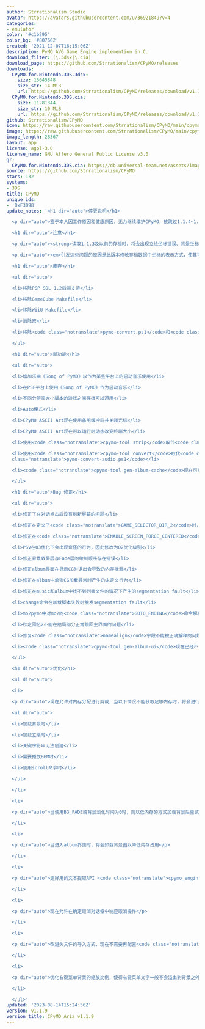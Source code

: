 ```yaml
---
author: Strrationalism Studio
avatar: https://avatars.githubusercontent.com/u/36921849?v=4
categories:
- emulator
color: '#c1b295'
color_bg: '#807662'
created: '2021-12-07T16:15:06Z'
description: PyMO AVG Game Engine implemention in C.
download_filter: (\.3dsx|\.cia)
download_page: https://github.com/Strrationalism/CPyMO/releases
downloads:
  CPyMO.for.Nintendo.3DS.3dsx:
    size: 15045848
    size_str: 14 MiB
    url: https://github.com/Strrationalism/CPyMO/releases/download/v1.1.9/CPyMO.for.Nintendo.3DS.3dsx
  CPyMO.for.Nintendo.3DS.cia:
    size: 11281344
    size_str: 10 MiB
    url: https://github.com/Strrationalism/CPyMO/releases/download/v1.1.9/CPyMO.for.Nintendo.3DS.cia
github: Strrationalism/CPyMO
icon: https://raw.githubusercontent.com/Strrationalism/CPyMO/main/cpymo-backends/3ds/icon.png
image: https://raw.githubusercontent.com/Strrationalism/CPyMO/main/cpymo-backends/3ds/banner.png
image_length: 28367
layout: app
license: agpl-3.0
license_name: GNU Affero General Public License v3.0
qr:
  CPyMO.for.Nintendo.3DS.cia: https://db.universal-team.net/assets/images/qr/cpymo-for-nintendo-3ds-cia.png
source: https://github.com/Strrationalism/CPyMO
stars: 132
systems:
- 3DS
title: CPyMO
unique_ids:
- '0xF3098'
update_notes: '<h1 dir="auto">停更说明</h1>

  <p dir="auto">鉴于本人因工作原因和健康原因，无力继续维护CPyMO，故跳过1.1.4~1.1.8版本，直接发布1.1.9版本，之后到2024年1月19日之前，CPyMO将会只进行Bug修正，此后不再对CPyMO主分支进行维护。</p>

  <h1 dir="auto">注意</h1>

  <p dir="auto"><strong>读取1.1.3及以前的存档时，将会出现立绘坐标错误、背景坐标错误、前景动画坐标错误的情况，在后面的场景中恢复正常后重新存档即可解决</strong></p>

  <p dir="auto"><em>引发这些问题的原因是此版本修改存档数据中坐标的表示方式，使其可以在各个不同分辨率大小的游戏之间通用</em></p>

  <h1 dir="auto">废弃</h1>

  <ul dir="auto">

  <li>移除PSP SDL 1.2后端支持</li>

  <li>移除GameCube Makefile</li>

  <li>移除WiiU Makefile</li>

  <li>消除宏</li>

  <li>移除<code class="notranslate">pymo-convert.ps1</code>和<code class="notranslate">pymo-convert-audio.ps1</code></li>

  </ul>

  <h1 dir="auto">新功能</h1>

  <ul dir="auto">

  <li>增加乐曲《Song of PyMO》以作为某些平台上的启动音乐使用</li>

  <li>在PSP平台上使用《Song of PyMO》作为启动音乐</li>

  <li>不同分辨率大小版本的游戏之间存档可以通用</li>

  <li>Auto模式</li>

  <li>CPyMO ASCII Art现在使用备用缓冲区并关闭光标</li>

  <li>CPyMO ASCII Art现在可以运行时动态改变终端大小</li>

  <li>使用<code class="notranslate">cpymo-tool strip</code>取代<code class="notranslate">pymo-strip.ps1</code></li>

  <li>使用<code class="notranslate">cpymo-tool convert</code>取代<code class="notranslate">pymo-convert.ps1</code>和<code
  class="notranslate">pymo-convert-audio.ps1</code></li>

  <li><code class="notranslate">cpymo-tool gen-album-cache</code>现在可以自动搜索<code class="notranslate">#album</code>命令，不再需要手动传入列表名称</li>

  </ul>

  <h1 dir="auto">Bug 修正</h1>

  <ul dir="auto">

  <li>修正了在对话点击后没有刷新屏幕的问题</li>

  <li>修正在定义了<code class="notranslate">GAME_SELECTOR_DIR_2</code>时，只能显示其中一个文件夹的游戏的Bug</li>

  <li>修正在<code class="notranslate">ENABLE_SCREEN_FORCE_CENTERED</code>状态中依然会在SDL2后端下设置逻辑渲染大小的Bug</li>

  <li>PSV在O3优化下会出现奇怪的行为，因此修改为O2优化级别</li>

  <li>修正背景效果层与Fade层的绘制顺序存在错误</li>

  <li>修正album界面在显示CG时退出会导致的内存泄漏</li>

  <li>修正在album中单张CG加载异常时产生的未定义行为</li>

  <li>修正在music和album中找不到列表文件的情况下产生的segmentation fault</li>

  <li>change命令在加载脚本失败时触发segmentation fault</li>

  <li>mo2pymo中对mo2的<code class="notranslate">GOTO_ENDING</code>命令解释有误</li>

  <li>秋之回忆2不能在结局部分正常跳回主界面的问题</li>

  <li>修复<code class="notranslate">namealign</code>字段不能被正确解释的问题</li>

  <li><code class="notranslate">cpymo-tool gen-album-ui</code>现在已经不会再覆盖已有的图像文件</li>

  </ul>

  <h1 dir="auto">优化</h1>

  <ul dir="auto">

  <li>

  <p dir="auto">现在允许对内存分配进行剪裁，当以下情况不能获取足够内存时，将会进行内存剪裁并重试：</p>

  <ul dir="auto">

  <li>加载背景时</li>

  <li>加载立绘时</li>

  <li>关键字符串无法创建</li>

  <li>需要播放BGM时</li>

  <li>使用scroll命令时</li>

  </ul>

  </li>

  <li>

  <p dir="auto">当使用BG_FADE或背景淡化时间为0时，则以低内存的方式加载背景后重试</p>

  </li>

  <li>

  <p dir="auto">当进入album界面时，将会卸载背景图以降低内存占用</p>

  </li>

  <li>

  <p dir="auto">更好用的文本提取API <code class="notranslate">cpymo_engine_extract_text</code></p>

  </li>

  <li>

  <p dir="auto">现在允许在确定取消对话框中响应取消操作</p>

  </li>

  <li>

  <p dir="auto">改进头文件的导入方式，现在不需要再配置<code class="notranslate">-I</code>选项手动指定各种头文件了</p>

  </li>

  <li>

  <p dir="auto">优化右键菜单背景的缩放比例，使得右键菜单文字一般不会溢出到背景之外</p>

  </li>

  </ul>'
updated: '2023-08-14T15:24:56Z'
version: v1.1.9
version_title: CPyMO Aria v1.1.9
---
```

